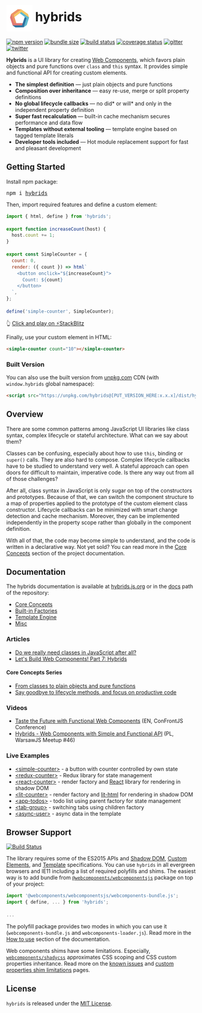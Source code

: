 <h1>
  <img src="docs/assets/hybrids-logo.svg" width="70" align="center">
  <big>hybrids</big>
</h1>

[![npm version](https://img.shields.io/npm/v/hybrids.svg?style=flat)](https://www.npmjs.com/package/hybrids)
[![bundle size](https://img.shields.io/bundlephobia/minzip/hybrids.svg?label=minzip)](https://bundlephobia.com/result?p=hybrids)
[![build status](https://img.shields.io/travis/hybridsjs/hybrids.svg?style=flat)](https://travis-ci.org/hybridsjs/hybrids)
[![coverage status](https://img.shields.io/coveralls/github/hybridsjs/hybrids.svg?style=flat)](https://coveralls.io/github/hybridsjs/hybrids?branch=master)
[![gitter](https://img.shields.io/gitter/room/nwjs/nw.js.svg?colorB=893F77)](https://gitter.im/hybridsjs/hybrids)
[![twitter](https://img.shields.io/badge/follow-on%20twitter-4AA1EC.svg)](https://twitter.com/hybridsjs)

**Hybrids** is a UI library for creating [Web Components](https://www.webcomponents.org/), which favors plain objects and pure functions over  `class` and `this` syntax. It provides simple and functional API for creating custom elements.

* **The simplest definition** — just plain objects and pure functions
* **Composition over inheritance** — easy re-use, merge or split property definitions
* **No global lifecycle callbacks** — no did* or will* and only in the independent property definition
* **Super fast recalculation** — built-in cache mechanism secures performance and data flow
* **Templates without external tooling** — template engine based on tagged template literals
* **Developer tools included** — Hot module replacement support for fast and pleasant development

## Getting Started

Install npm package:

<pre>npm i <a href=https://www.npmjs.com/package/hybrids>hybrids</a></pre>

Then, import required features and define a custom element:

```javascript
import { html, define } from 'hybrids';

export function increaseCount(host) {
  host.count += 1;
}

export const SimpleCounter = {
  count: 0,
  render: ({ count }) => html`
    <button onclick="${increaseCount}">
      Count: ${count}
    </button>
  `,
};

define('simple-counter', SimpleCounter);
```

👆 [Click and play on ⚡StackBlitz](https://stackblitz.com/edit/hybrids-simple-counter?file=simple-counter.js)

Finally, use your custom element in HTML:

```html
<simple-counter count="10"></simple-counter>
```

### Built Version

You can also use the built version from [unpkg.com](https://unpkg.com) CDN (with `window.hybrids` global namespace): 
```html
<script src="https://unpkg.com/hybrids@[PUT_VERSION_HERE:x.x.x]/dist/hybrids.js"></script>
```

## Overview

There are some common patterns among JavaScript UI libraries like class syntax, complex lifecycle or stateful architecture. What can we say about them?

Classes can be confusing, especially about how to use `this`, binding or `super()` calls. They are also hard to compose. Complex lifecycle callbacks have to be studied to understand very well. A stateful approach can open doors for difficult to maintain, imperative code. Is there any way out from all of those challenges?

After all, class syntax in JavaScript is only sugar on top of the constructors and prototypes. Because of that, we can switch the component structure to a map of properties applied to the prototype of the custom element class constructor. Lifecycle callbacks can be minimized with smart change detection and cache mechanism. Moreover, they can be implemented independently in the property scope rather than globally in the component definition.

With all of that, the code may become simple to understand, and the code is written in a declarative way. Not yet sold? You can read more in the [Core Concepts](docs/core-concepts/README.md) section of the project documentation.

## Documentation

The hybrids documentation is available at [hybrids.js.org](https://hybrids.js.org) or in the [docs](docs/README.md) path of the repository:

- [Core Concepts](docs/core-concepts/README.md)
- [Built-in Factories](docs/built-in-factories/README.md)
- [Template Engine](docs/template-engine/README.md)
- [Misc](docs/misc/README.md)

### Articles

* [Do we really need classes in JavaScript after all?](https://dev.to/smalluban/do-we-really-need-classes-in-javascript-after-all-91n)
* [Let's Build Web Components! Part 7: Hybrids](https://dev.to/bennypowers/lets-build-web-components-part-7-hybrids-187l)

#### Core Concepts Series

* [From classes to plain objects and pure functions](https://dev.to/smalluban/from-classes-to-plain-objects-and-pure-functions-2gip)
* [Say goodbye to lifecycle methods, and focus on productive code](https://dev.to/smalluban/how-to-say-goodbye-to-lifecycle-methods-and-focus-on-productive-code-175)

### Videos

* [Taste the Future with Functional Web Components](https://youtu.be/WZ1MEHuxHGg) (EN, ConFrontJS Conference)
* [Hybrids - Web Components with Simple and Functional API](https://youtu.be/ni0d34Yrugk) (PL, WarsawJS Meetup #46)

### Live Examples

- [&lt;simple-counter&gt;](https://stackblitz.com/edit/hybrids-simple-counter?file=simple-counter.js) - a button with counter controlled by own state
- [&lt;redux-counter&gt;](https://stackblitz.com/edit/hybrids-redux-counter?file=redux-counter.js) - Redux library for state management
- [&lt;react-counter&gt;](https://stackblitz.com/edit/hybrids-react-counter?file=react-counter.js) - render factory and [React](https://reactjs.org/) library for rendering in shadow DOM
- [&lt;lit-counter&gt;](https://stackblitz.com/edit/hybrids-lit-html-counter?file=lit-counter.js) - render factory and [lit-html](https://lit-html.polymer-project.org/) for rendering in shadow DOM
- [&lt;app-todos&gt;](https://stackblitz.com/edit/hybrids-parent-factory?file=index.js) - todo list using parent factory for state management
- [&lt;tab-group&gt;](https://stackblitz.com/edit/hybrids-children-factory?file=index.js) - switching tabs using children factory
- [&lt;async-user&gt;](https://stackblitz.com/edit/hybrids-async-user?file=async-user.js) - async data in the template

## Browser Support

[![Build Status](https://saucelabs.com/browser-matrix/hybrids.svg)](https://saucelabs.com/u/hybrids)

The library requires some of the ES2015 APIs and [Shadow DOM](https://w3c.github.io/webcomponents/spec/shadow/), [Custom Elements](https://www.w3.org/TR/custom-elements/), and [Template](https://www.w3.org/TR/html-templates/) specifications. You can use `hybrids` in all evergreen browsers and IE11 including a list of required polyfills and shims. The easiest way is to add bundle from [`@webcomponents/webcomponentsjs`](https://github.com/webcomponents/webcomponentsjs) package on top of your project:

```javascript
import '@webcomponents/webcomponentsjs/webcomponents-bundle.js';
import { define, ... } from 'hybrids';

...
```

The polyfill package provides two modes in which you can use it (`webcomponents-bundle.js` and `webcomponents-loader.js`). Read more in the [How to use](https://github.com/webcomponents/webcomponentsjs#how-to-use) section of the documentation.

Web components shims have some limitations. Especially, [`webcomponents/shadycss`](https://github.com/webcomponents/shadycss) approximates CSS scoping and CSS custom properties inheritance. Read more on the [known issues](https://github.com/webcomponents/webcomponentsjs#known-issues) and [custom properties shim limitations](https://www.polymer-project.org/3.0/docs/devguide/custom-css-properties#custom-properties-shim-limitations) pages.

## License

`hybrids` is released under the [MIT License](LICENSE).
